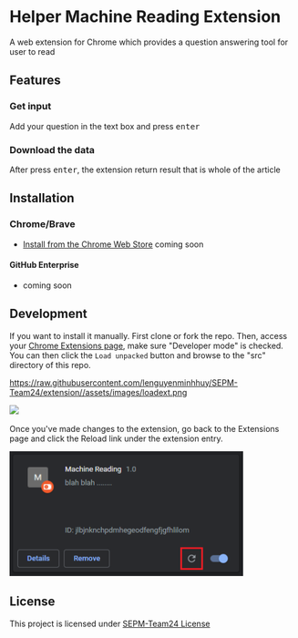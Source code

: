 # Helper Machine Reading Extension

A web extension for Chrome which provides a question answering tool for user to read

## Features

### Get input 
<!-- (***change this after upgrade) -->

Add your question in the text box and press <kbd>enter</kbd>


### Download the data
<!-- (***change this after upgrade) -->

After press <kbd>enter</kbd>, the extension return result that is whole of the article

## Installation

### Chrome/Brave

- [Install from the Chrome Web Store]() coming soon


#### GitHub Enterprise

- coming soon

## Development

If you want to install it manually. First clone or fork the repo. Then, access your [Chrome Extensions page](chrome://extensions/), make sure "Developer mode" is checked. You can then click the `Load unpacked` button and browse to the "src" directory of this repo.
<!-- https://raw.githubusercontent.com/user/repository/branch/filename -->
https://raw.githubusercontent.com/lenguyenminhhuy/SEPM-Team24/extension//assets/images/loadext.png

<!-- <img src="./assets/images/loadext.png" width="981" /> -->
<img src="https://raw.githubusercontent.com/lenguyenminhhuy/SEPM-Team24/extension//assets/images/loadext.png" width="981" />
<!-- <img src="./lenguyenminhhuy/SEPM-Team24/raw/extension/extension/assets/images/loadext.png" width="981" /> -->


Once you've made changes to the extension, go back to the Extensions page and click the Reload link under the extension entry.

<!-- <img src="./assets/images/reload.png" width="410" /> -->
<img src="https://github.com/lenguyenminhhuy/SEPM-Team24/blob/extension/extension/assets/images/reload.png" width="410" />


## License

This project is licensed under [SEPM-Team24 License]()